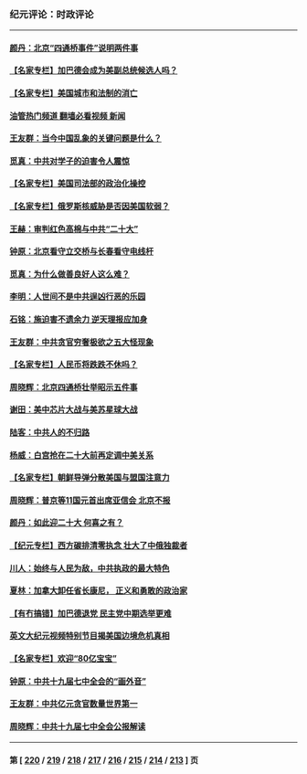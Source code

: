 ### 纪元评论：时政评论
---
#### [颜丹：北京“四通桥事件”说明两件事](../../pages/nsc1025/n13846521.md?10170330) 
#### [【名家专栏】加巴德会成为美副总统候选人吗？](../../pages/nsc1025/n13846619.md?10170330) 
#### [【名家专栏】美国城市和法制的消亡](../../pages/nsc1025/n13846134.md?10170330) 
#### [油管热门频道 翻墙必看视频 新闻](ok?10170330)
#### [王友群：当今中国乱象的关键问题是什么？](../../pages/nsc1025/n13846313.md?10170330) 
#### [觅真：中共对学子的迫害令人震惊](../../pages/nsc1025/n13846308.md?10170330) 
#### [【名家专栏】美国司法部的政治化操控](../../pages/nsc1025/n13845393.md?10170330) 
#### [【名家专栏】俄罗斯核威胁是否因美国软弱？](../../pages/nsc1025/n13846122.md?10170330) 
#### [王赫：审判红色高棉与中共“二十大”](../../pages/nsc1025/n13845836.md?10170330) 
#### [钟原：北京看守立交桥与长春看守电线杆](../../pages/nsc1025/n13845913.md?10170330) 
#### [觅真：为什么做善良好人这么难？](../../pages/nsc1025/n13845924.md?10170330) 
#### [李明：人世间不是中共逞凶行恶的乐园](../../pages/nsc1025/n13845904.md?10170330) 
#### [石铭：施迫害不遗余力 逆天理报应加身](../../pages/nsc1025/n13845618.md?10170330) 
#### [王友群：中共贪官穷奢极欲之五大怪现象](../../pages/nsc1025/n13845720.md?10170330) 
#### [【名家专栏】人民币将跌跌不休吗？](../../pages/nsc1025/n13845412.md?10170330) 
#### [周晓辉：北京四通桥壮举昭示五件事](../../pages/nsc1025/n13845583.md?10170330) 
#### [谢田：美中芯片大战与美苏星球大战](../../pages/nsc1025/n13845198.md?10170330) 
#### [陆客：中共人的不归路](../../pages/nsc1025/n13845224.md?10170330) 
#### [杨威：白宫抢在二十大前再定调中美关系](../../pages/nsc1025/n13844952.md?10170330) 
#### [【名家专栏】朝鲜导弹分散美国与盟国注意力](../../pages/nsc1025/n13844601.md?10170330) 
#### [周晓辉：普京等11国元首出席亚信会 北京不报](../../pages/nsc1025/n13844822.md?10170330) 
#### [颜丹：如此迎二十大 何喜之有？](../../pages/nsc1025/n13844797.md?10170330) 
#### [【纪元专栏】西方碳排清零执念 壮大了中俄独裁者](../../pages/nsc1025/n13844798.md?10170330) 
#### [川人：始终与人民为敌，中共执政的最大特色](../../pages/nsc1025/n13844764.md?10170330) 
#### [夏林：加拿大卸任省长康尼， 正义和勇敢的政治家](../../pages/nsc1025/n13844779.md?10170330) 
#### [【有冇搞错】加巴德退党 民主党中期选举更难](../../pages/nsc1025/n13844663.md?10170330) 
#### [英文大纪元视频特别节目揭美国边境危机真相](../../pages/nsc1025/n13844619.md?10170330) 
#### [【名家专栏】欢迎“80亿宝宝”](../../pages/nsc1025/n13844628.md?10170330) 
#### [钟原：中共十九届七中全会的“画外音”](../../pages/nsc1025/n13844177.md?10170330) 
#### [王友群：中共亿元贪官数量世界第一](../../pages/nsc1025/n13844182.md?10170330) 
#### [周晓辉：中共十九届七中全会公报解读](../../pages/nsc1025/n13844052.md?10170330) 

---
#### 第 [ [220](./220.md?10170330) / [219](./219.md?10170330) / [218](./218.md?10170330) / [217](./217.md?10170330) / [216](./216.md?10170330) / [215](./215.md?10170330) / [214](./214.md?10170330) / [213](./213.md?10170330) ] 页
